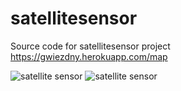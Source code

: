 # satellitesensor
Source code for satellitesensor project https://gwiezdny.herokuapp.com/map

<img src="http://binaryalchemist.pl/wp-content/uploads/2017/08/satellite.png" alt="satellite sensor"/>
<img src="http://binaryalchemist.pl/wp-content/uploads/2017/08/satellite2.png" alt="satellite sensor"/>

